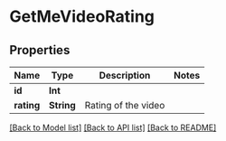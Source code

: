 # GetMeVideoRating

## Properties
Name | Type | Description | Notes
------------ | ------------- | ------------- | -------------
**id** | **Int** |  | 
**rating** | **String** | Rating of the video | 

[[Back to Model list]](../README.md#documentation-for-models) [[Back to API list]](../README.md#documentation-for-api-endpoints) [[Back to README]](../README.md)


